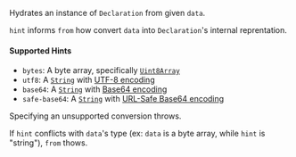 Hydrates an instance of `Declaration` from given `data`.

`hint` informs `from` how convert `data` into `Declaration`'s internal reprentation.

#### Supported Hints
- `bytes`: A byte array, specifically [`Uint8Array`]()
- `utf8`: A [`String`]() with [UTF-8 encoding]()
- `base64`: A [`String`]() with [Base64 encoding]()
- `safe-base64`: A [`String`]() with [URL-Safe Base64 encoding]()

Specifying an unsupported conversion throws.

If `hint` conflicts with `data`'s type (ex: `data` is a byte array, while `hint` is "string"), `from` thows.
